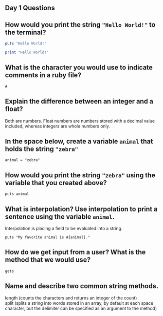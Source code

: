 ## Day 1 Questions

## How would you print the string `"Hello World!"` to the terminal?

```ruby
puts "Hello World!"  

print "Hello World!"
```

## What is the character you would use to indicate comments in a ruby file?

`#`

## Explain the difference between an integer and a float?

Both are numbers. Float numbers are numbers stored with a decimal value included, whereas integers are whole numbers only.

## In the space below, create a variable `animal` that holds the string `"zebra"`

`animal = "zebra"`

## How would you print the string `"zebra"` using the variable that you created above?

`puts animal`

## What is interpolation? Use interpolation to print a sentence using the variable `animal`.

Interpolation is placing a field to be evaluated into a string.  

`puts "My favorite animal is #{animal}."`

## How do we get input from a user? What is the method that we would use?

`gets`

## Name and describe two common string methods.

length (counts the characters and returns an integer of the count)  
split (splits a string into words stored in an array, by default at each space character, but the delimiter can be specified as an argument to the method)
